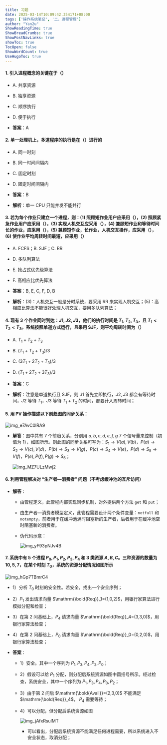 ```yaml
---
title: 习题
date: 2025-03-14T10:09:42.354171+08:00
tags: ['操作系统笔记', '二、进程管理']
author: "Yan2u"
ShowReadingTime: true
ShowBreadCrumbs: true
ShowPostNavLinks: true
showToc: true
TocOpen: false
ShowWordCount: true
UseHugoToc: true
---
```


#### 1. 引入进程概念的关键在于（）

- A. 共享资源 

- B. 独享资源 

- C. 顺序执行 

- D. 便于执行 

- **答案**：A

#### 2. 单一处理机上，多道程序的执行是在（）进行的

- A. 同一时刻 

- B. 同一时间间隔内 

- C. 固定时刻 

- D. 固定时间间隔内 

- **答案**：B

- **解析**：单一 CPU 只能并发不能并行

#### 3. 若为每个作业只建立一个进程，则：(1) 照顾短作业用户应采用（），(2) 照顾紧急作业用户应采用（），(3) 实现人机交互应采用（），(4) 兼顾短作业和等待时间长的作业，应采用（），(5) 兼顾短作业，长作业，人机交互操作，应采用（），(6) 使作业平均周转时间最短，应采用（）

- A. FCFS；B. SJF；C. RR

- D. 多队列算法

- E. 抢占式优先级算法

- F. 高相应比优先算法

- **答案**：B, E, C, F, D, B

- **解析**：(3)：人机交互一般是分时系统，要采用 RR 来实现人机交互；(5)：高相应比算法不能很好处理人机交互，要用多队列算法；

#### 4. 现有 3 个作业同时到达：$J1, J2, J3$，他们的执行时间是 $T_1, T_2, T_3$，且 $T_1<T_2<T_3$。系统按照单道方式运行，且采用 SJF，则平均周转时间为（）

- A. $T_1+T_2+T_3$

- B. $(T_1+T_2+T_3)/3$

- C. $(3T_1+2T_2+T_3)/3$

- D. $(T_1+2T_2+3T_3)/3$

- **答案**：C

- **解析**：注意是单道执行且 SJF，则 $J1$ 首先立即执行，$J2, J3$ 都会有等待时间，$J2$ 等待 $T_1$，$J3$ 等待 $T_1+T_2$ 的时间，都要计入周转时间；

#### 5. 用 PV 操作描述以下前趋图的同步关系：

![img_e7AvC0lRA9](https://cloudflare-imgbed-ajc.pages.dev/file/1741872250025_e7AvC0lRA9.png)

- **解答**：图中共有 7 个前趋关系，分别用 $a,b,c,d,e,f,g$ 7 个信号量来控制（初值为 1），如图所示。则此图的同步关系可写为：$S_1\to V(a), V(b)$，$P(a)\to S_2\to V(c), V(d)$，$P(b)\to S_3 \to V(g)$，$P(c)\to S_4 \to V(e)$，$P(d)\to S_5 \to V(f)$，$P(e), P(f), P(g) \to S_6$；

	![img_MZ7ULzMwj2](https://cloudflare-imgbed-ajc.pages.dev/file/1741872258811_MZ7ULzMwj2.png)

#### 6. 利用管程解决对 “生产者—消费者” 问题（不考虑缓冲池的互斥访问）

- **解答**：

	- 由管程定义，此管程内部实现同步机制，对外提供两个方法 `get` 和 `put`；

	- 由生产者—消费者模型定义，此管程需要设计两个条件变量：`notfull` 和 `notempty`，前者用于在缓冲池满时阻塞新的生产者，后者用于在缓冲池空时阻塞新的消费者。

	- 伪代码示意：

		![img_yF93pNJv4B](https://cloudflare-imgbed-ajc.pages.dev/file/1741872254811_yF93pNJv4B.png)

#### 7. 系统中有 5 个进程 $P_0,P_1,P_2,P_3,P_4$ 和 3 类资源 $A,B,C$。三种资源的数量为 $10,5,7$，在某个时刻 $T_0$，系统的资源分配情况如图所示

![img_hGp7TBmrC4](https://cloudflare-imgbed-ajc.pages.dev/file/1741872259948_hGp7TBmrC4.png)

- 1）分析 $T_0$ 时刻的安全性。若安全，找出一个安全序列；

- 2）$P_1$ 发出请求向量 $\mathrm{\bold{Req}}_1=(1,0,2)$，用银行家算法进行模拟分配和检查；

- 3）在第 2 问基础上，$P_4$ 请求向量 $\mathrm{\bold{Req}}_4=(3,3,0)$，用银行家算法检查；

- 4）在第 2 问基础上，$P_0$ 请求向量 $\mathrm{\bold{Req}}_0=(0,2,0)$，用银行家算法检查；

- **答案**：

	- 1）安全。其中一个序列为 $P_1,P_3,P_4,P_2,P_0$；

	- 2）假设可以给 $P_1$ 分配，则分配后系统资源如图中圆括号所示。经过检查，系统安全，其中一个序列为 $P_1,P_3,P_4,P_0,P_2$；

	- 3）由于第 2 问后 $\mathrm{\bold{Avail}}=(2,3,0)$ 不能满足 $\mathrm{\bold{Req}}_4$， $P_4$ 需要等待；

	- 4）可以分配，但分配后系统资源如图

		![img_jAfxRsulMT](https://cloudflare-imgbed-ajc.pages.dev/file/1741872267524_jAfxRsulMT.png)

		- 可以看出，分配后系统资源不能满足任何进程需要，所以系统进入不安全状态，取消分配；

